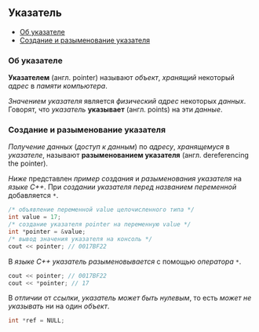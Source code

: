 ## Указатель
- [Об указателе](#об-указателе)
- [Создание и разыменование указателя](#создание-и-разыменование-указателя)


### Об указателе

**Указателем** (англ. pointer) называют *объект*, *хранящий* некоторый *адрес* в *памяти компьютера*. 

*Значением указателя* является *физический адрес* некоторых *данных*. Говорят, что *указатель* **указывает** (англ. points) на эти *данные*.

### Создание и разыменование указателя

*Получение данных* (*доступ к данным*) по *адресу*, *хранящемуся* в *указателе*, называют **разыменованием указателя** (англ. dereferencing the pointer).

*Ниже* представлен *пример создания* и *разыменования указателя* на *языке C++*. При *создании указателя* *перед названием переменной* добавляется `*`.
```cpp
/* объявление переменной value целочисленного типа */
int value = 17;
/* создание указателя pointer на переменную value */
int *pointer = &value;
/* вывод значения указателя на консоль */
cout << pointer; // 0017BF22
```

В *языке C++* *указатель разыменовывается* с помощью *оператора* `*`.
```cpp
cout << pointer; // 0017BF22
cout << *pointer; // 17
```

В *отличии* от *ссылки*, *указатель может быть нулевым*, то есть *может не указывать* ни на один *объект*.
```cpp
int *ref = NULL;
```

